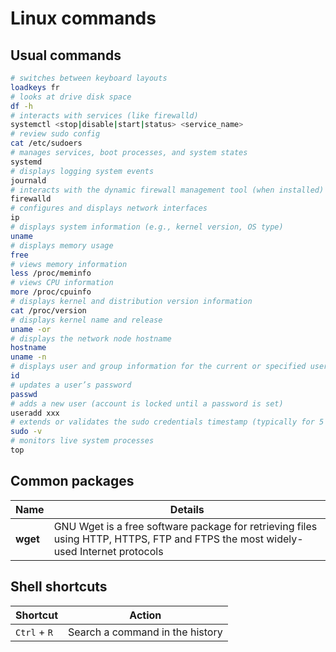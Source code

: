 # Linux commands

## Usual commands

```bash
# switches between keyboard layouts
loadkeys fr
# looks at drive disk space
df -h
# interacts with services (like firewalld)
systemctl <stop|disable|start|status> <service_name>
# review sudo config
cat /etc/sudoers
# manages services, boot processes, and system states
systemd
# displays logging system events
journald
# interacts with the dynamic firewall management tool (when installed)
firewalld
# configures and displays network interfaces
ip
# displays system information (e.g., kernel version, OS type)
uname
# displays memory usage
free
# views memory information
less /proc/meminfo
# views CPU information
more /proc/cpuinfo
# displays kernel and distribution version information
cat /proc/version
# displays kernel name and release
uname -or
# displays the network node hostname
hostname
uname -n
# displays user and group information for the current or specified user
id
# updates a user’s password
passwd
# adds a new user (account is locked until a password is set)
useradd xxx
# extends or validates the sudo credentials timestamp (typically for 5 minutes)
sudo -v
# monitors live system processes
top
```

## Common packages

Name     | Details
---------|---------------------------------------------------------------------------------------------------------------------------------
**wget** | GNU Wget is a free software package for retrieving files using HTTP, HTTPS, FTP and FTPS the most widely-used Internet protocols

## Shell shortcuts

Shortcut     | Action
-------------|--------------------------------
`Ctrl` + `R` | Search a command in the history
